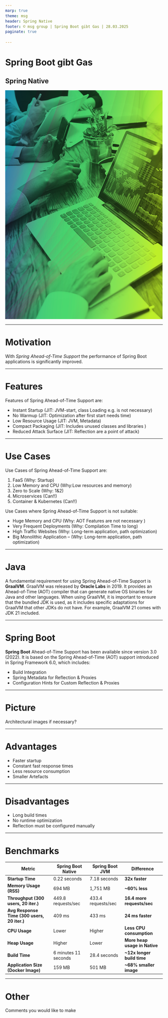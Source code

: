 ```yaml
---
marp: true
theme: msg
header: Spring Native
footer: © msg group | Spring Boot gibt Gas | 28.03.2025
paginate: true

---
```

<!-- _class: title -->

# Spring Boot gibt Gas

## Spring Native

![title h:720](../themes/assets/title-msg.png)

---

# Motivation 

With *Spring Ahead-of-Time Support* the performance of Spring Boot applications is significantly improved.

---

# Features

Features of Spring Ahead-of-Time Support are:

- Instant Startup (JIT: JVM-start, class Loading e.g. is not necessary)
- No Warmup (JIT: Optimization after first start needs time)
- Low Resource Usage (JIT: JVM, Metadata) 
- Compact Packaging (JIT: Includes unused classes and libraries ) 
- Reduced Attack Surface (JIT: Reflection are a point of attack) 

---

# Use Cases 
Use Cases of Spring Ahead-of-Time Support are: 

1. FaaS (Why: Startup)
2. Low Memory and CPU (Why:Low resources and memory)
3. Zero to Scale (Why: 1&2)
4. Microservices (Can!!)
5. Container & Kubernetes (Can!!)

Use Cases where Spring Ahead-of-Time Support is not suitable:
- Huge Memory and CPU (Why: AOT Features are not necessary )
- Very Frequent Deployments (Why: Compilation Time to long)
- High Traffic Websites (Why: Long-term application, path optimization)
- Big Monolithic Application – (Why: Long-term application, path optimization)

---

# Java

A fundamental requirement for using Spring Ahead-of-Time Support is **GraalVM**. GraalVM was released by **Oracle Labs** in 2019. It provides an Ahead-of-Time (AOT) compiler that can generate native OS binaries for Java and other languages. When using GraalVM, it is important to ensure that the bundled JDK is used, as it includes specific adaptations for GraalVM that other JDKs do not have. For example, GraalVM 21 comes with JDK 21 included.

---

# Spring Boot

**Spring Boot** Ahead-of-Time Support has been available since version 3.0 (2022). It is based on the Spring Ahead-of-Time (AOT) support introduced in Spring Framework 6.0, which includes:

- Build Integration
- Spring Metadata for Reflection & Proxies
- Configuration Hints for Custom Reflection & Proxies

---

# Picture 

Architectural images if necessary? 

---

# Advantages

- Faster startup 
- Constant fast response times
- Less resource consumption
- Smaller Artefacts   

---

# Disadvantages

- Long build times
- No runtime optimization 
- Reflection must be configured manually 

---

# Benchmarks 

| Metric                             | Spring Boot Native | Spring Boot JVM | Difference                         |
|------------------------------------|----------------------------------|---------------------------|-------------------------------------|
| **Startup Time**                   | 0.22 seconds                    | 7.18 seconds             | **32x faster**                     |
| **Memory Usage (RSS)**             | 694 MB                           | 1,751 MB                  | **~60% less**   |
| **Throughput (300 users, 20 iter.)** | 449.8 requests/sec           | 433.4 requests/sec       | **16.4 more requests/sec**  |
| **Avg Response Time (300 users, 20 iter.)** | 409 ms                    | 433 ms                    | **24 ms faster**                   |
| **CPU Usage**                      | Lower                            | Higher                    | **Less CPU consumption**           |
| **Heap Usage**                     | Higher                           | Lower                     | **More heap usage in Native**      |
| **Build Time**                     | 6 minutes 11 seconds             | 28.4 seconds             | **~12x longer build time**         |
| **Application Size (Docker Image)** | 159 MB                           | 501 MB                    | **~68% smaller image**             |

---

# Other  
Comments you would like to make
